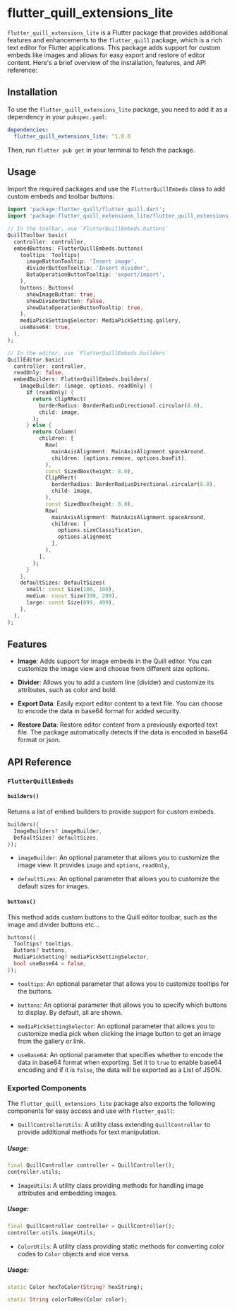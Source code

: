 # flutter_quill_extensions_lite

`flutter_quill_extensions_lite` is a Flutter package that provides additional features and enhancements to the `flutter_quill` package, which is a rich text editor for Flutter applications. This package adds support for custom embeds like images and allows for easy export and restore of editor content. Here's a brief overview of the installation, features, and API reference:

## Installation

To use the `flutter_quill_extensions_lite` package, you need to add it as a dependency in your `pubspec.yaml`:

```yaml
dependencies:
  flutter_quill_extensions_lite: ^1.0.0
```

Then, run `flutter pub get` in your terminal to fetch the package.

## Usage

Import the required packages and use the `FlutterQuillEmbeds` class to add custom embeds and toolbar buttons:

```dart
import 'package:flutter_quill/flutter_quill.dart';
import 'package:flutter_quill_extensions_lite/flutter_quill_extensions_lite.dart';

// In the toolbar, use `FlutterQuillEmbeds.buttons`
QuillToolbar.basic(
  controller: controller,
  embedButtons: FlutterQuillEmbeds.buttons(
    tooltips: Tooltips(
      imageButtonTooltip: 'Insert image',
      dividerButtonTooltip: 'Insert divider',
      DataOperationButtonTooltip: 'export/import',
    ),
    buttons: Buttons(
      showImageButton: true,
      showDividerButton: false,
      showDataOperationButtonTooltip: true,
    ),
    mediaPickSettingSelector: MediaPickSetting.gallery,
    useBase64: true,
  ),
);

// In the editor, use `FlutterQuillEmbeds.builders`
QuillEditor.basic(
  controller: controller,
  readOnly: false,
  embedBuilders: FlutterQuillEmbeds.builders(
    imageBuilder: (image, options, readOnly) {
      if (readOnly) {
        return ClipRRect(
          borderRadius: BorderRadiusDirectional.circular(8.0),
          child: image,
        );
      } else {
        return Column(
          children: [
            Row(
              mainAxisAlignment: MainAxisAlignment.spaceAround,
              children: [options.remove, options.boxFit],
            ),
            const SizedBox(height: 8.0),
            ClipRRect(
              borderRadius: BorderRadiusDirectional.circular(8.0),
              child: image,
            ),
            const SizedBox(height: 8.0),
            Row(
              mainAxisAlignment: MainAxisAlignment.spaceAround,
              children: [
                options.sizeClassification,
                options.alignment
              ],
            ),
          ],
        );
      }
    },
    defaultSizes: DefaultSizes(
      small: const Size(100, 100),
      medium: const Size(399, 299),
      large: const Size(899, 499),
    ),
  ),
);
```

## Features

- **Image**: Adds support for image embeds in the Quill editor. You can customize the image view and choose from different size options.

- **Divider**: Allows you to add a custom line (divider) and customize its attributes, such as color and bold.

- **Export Data**: Easily export editor content to a text file. You can choose to encode the data in base64 format for added security.

- **Restore Data**: Restore editor content from a previously exported text file. The package automatically detects if the data is encoded in base64 format or json.

## API Reference

### `FlutterQuillEmbeds`

#### `builders()`

Returns a list of embed builders to provide support for custom embeds.

```dart
builders({
  ImageBuilders? imageBuilder,
  DefaultSizes? defaultSizes,
});
```

- `imageBuilder`: An optional parameter that allows you to customize the image view. It provides `image` and `options`, `readOnly`,

- `defaultSizes`: An optional parameter that allows you to customize the default sizes for images.

#### `buttons()`

This method adds custom buttons to the Quill editor toolbar, such as the image and divider buttons etc...

```dart
buttons({
  Tooltips? tooltips,
  Buttons? buttons,
  MediaPickSetting? mediaPickSettingSelector,
  bool useBase64 = false,
});
```

- `tooltips`: An optional parameter that allows you to customize tooltips for the buttons.

- `buttons`: An optional parameter that allows you to specify which buttons to display. By default, all are shown.

- `mediaPickSettingSelector`: An optional parameter that allows you to customize media pick when clicking the image button to get an image from the gallery or link.

- `useBase64`: An optional parameter that specifies whether to encode the data in base64 format when exporting. Set it to `true` to enable base64 encoding and if it is `false`, the data will be exported as a List of JSON.

### Exported Components

The `flutter_quill_extensions_lite` package also exports the following components for easy access and use with `flutter_quill`:

- `QuillControllerUtils`: A utility class extending `QuillController` to provide additional methods for text manipulation.

##### Usage:
```dart
final QuillController controller = QuillController();
controller.utils;
```

- `ImageUtils`: A utility class providing methods for handling image attributes and embedding images.

##### Usage:
```dart
final QuillController controller = QuillController();
controller.utils.imageUtils;
```

- `ColorUtils`: A utility class providing static methods for converting color codes to `Color` objects and vice versa.

##### Usage:
```dart
static Color hexToColor(String? hexString);

static String colorToHex(Color color);
```